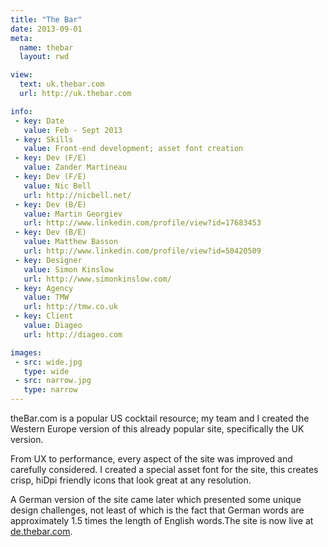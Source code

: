 ```yaml
---
title: "The Bar"
date: 2013-09-01
meta:
  name: thebar
  layout: rwd

view:
  text: uk.thebar.com
  url: http://uk.thebar.com

info:
 - key: Date
   value: Feb - Sept 2013
 - key: Skills
   value: Front-end development; asset font creation
 - key: Dev (F/E)
   value: Zander Martineau
 - key: Dev (F/E)
   value: Nic Bell
   url: http://nicbell.net/
 - key: Dev (B/E)
   value: Martin Georgiev
   url: http://www.linkedin.com/profile/view?id=17683453
 - key: Dev (B/E)
   value: Matthew Basson
   url: http://www.linkedin.com/profile/view?id=50420509
 - key: Designer
   value: Simon Kinslow
   url: http://www.simonkinslow.com/
 - key: Agency
   value: TMW
   url: http://tmw.co.uk
 - key: Client
   value: Diageo
   url: http://diageo.com

images:
 - src: wide.jpg
   type: wide
 - src: narrow.jpg
   type: narrow
---
```

theBar.com is a popular US cocktail resource; my team and I created the Western Europe version of this already popular site, specifically the UK version.

From UX to performance, every aspect of the site was improved and carefully considered. I created a special asset font for the site, this creates crisp, hiDpi friendly icons that look great at any resolution.

A German version of the site came later which presented some unique design challenges, not least of which is the fact that German words are approximately 1.5 times the length of English words.The site is now live at [de.thebar.com](http://de.thebar.com).
